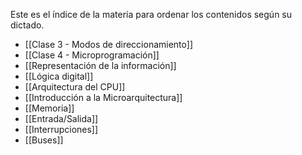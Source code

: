 Este es el índice de la materia para ordenar los contenidos según su dictado.

* [[Clase 3 - Modos de direccionamiento]]
* [[Clase 4 - Microprogramación]]
* [[Representación de la información]]
* [[Lógica digital]]
* [[Arquitectura del CPU]]
* [[Introducción a la Microarquitectura]]
* [[Memoria]]
* [[Entrada/Salida]]
* [[Interrupciones]]
* [[Buses]]